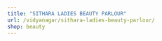 ```yaml
---
title: "SITHARA LADIES BEAUTY PARLOUR"
url: /vidyanagar/sithara-ladies-beauty-parlour/
shop: beauty
---
```

